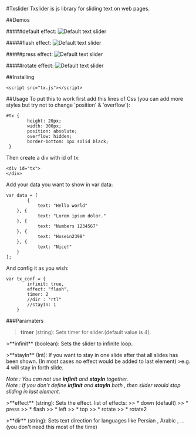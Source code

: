 #Txslider
Txslider is js library for sliding text on web pages.

##Demos

#####default effect:
![Default text slider](https://raw.githubusercontent.com/hosein2398/TxSlider/master/gifs/default.gif)
<br>

#####flash effect:
![Default text slider](https://raw.githubusercontent.com/hosein2398/TxSlider/master/gifs/flash.gif)
<br>

#####press effect:
![Default text slider](https://raw.githubusercontent.com/hosein2398/TxSlider/master/gifs/press.gif)
<br>

#####rotate effect:
![Default text slider](https://raw.githubusercontent.com/hosein2398/TxSlider/master/gifs/rotate.gif)

##Installing

    <script src="tx.js"></script>
##Usage
To put this to work first add this lines of Css (you can add more styles but try not to change 'position' & 'overflow'):

    #tx {
            height: 20px;
            width: 300px;
            position: absolute;
            overflow: hidden;
            border-bottom: 1px solid black;
     }

Then create a div with id of tx:

    <div id="tx">
    </div>

Add your data you want to show in var data:

    var data = [
            {
                text: "Hello world"
        }, {
                text: "Lorem ipsum dolor."
        }, {
                text: "Numbers 1234567"
        }, {
                text: "Hosein2398"
        }, {
                text: "Nice!"
        }
    ];
And config it as you wish:

    var tx_conf = {
            infinit: true,
            effect: "flash", 
            timer: 2
            //dir : "rtl"
            //stayIn: 1
        }

###Paramaters

>**timer** (string): Sets timer for slider.(default value is 4).

<p>
>**infinit** (boolean): Sets the slider to infinite loop.

<p>
>**stayIn** (Int): If you want to stay in one slide after that all slides has been shown. (In most cases no effect would be added to last element)
>e.g. 4 will stay in forth slide.

*Note : You can not use __infinit__ and __stayIn__ together.*
<br>
*Note : If you don't define __infinit__ and __stayIn__ both , then slider would stop sliding in last element.*
<p>
>**effect** (string): Sets the effect. list of effects:
>> *  down (default)
>> *  press 
>> *  flash
>> *  left
>> *  top
>> *  rotate
>> *  rotate2

<p>
>**dir** (string): Sets text direction for languages like Persian , Arabic , ... (you don't need this most of the time)



